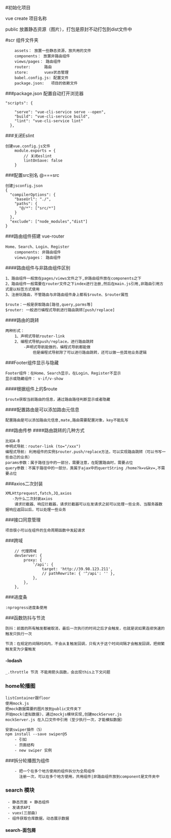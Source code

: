 #初始化项目

vue create 项目名称 

public 放置静态资源（图片），打包是原封不动打包到dist文件中

#scr 组件文件夹
```
    assets： 放置一些静态资源，放共用的文件
    components： 放置非路由组件
    views/pages： 路由组件
    router:      路由
    store:       vuex状态管理
    babel.config.js: 配置文件
    package.json:   项目的依赖文件
``` 
###package.json 配置自动打开浏览器
```
"scripts": {
    
    "serve": "vue-cli-service serve --open",
    "build": "vue-cli-service build",
    "lint": "vue-cli-service lint"
  },

```
###关闭Eslint
```
创建vue.config.js文件
    module.exports = {
        // 关闭eslint
        lintOnSave: false
    }
```
###配置src别名 @===src
```
创建jsconfig.json
{
  "compilerOptions": {
    "baseUrl": "./",
    "paths": {
      "@/*": ["src/*"]
    }
  },
  "exclude": ["node_modules","dist"]
}
```
###路由组件搭建 vue-router
```
Home、Search、Login、Register
    components: 非路由组件
    views/pages： 路由组件
```
####路由组件与非路由组件区别
```
1、路由组件一般放在pages/views文件之下,非路由组件放在components之下
2、路由组件一般需要在router文件之下index进行注册,然后在main.js引用,非路由引用方式是以标签方式使用
3、注册玩路由，不管路由与非路由组件身上都有$route、$router属性

$route：一般是获取路由[路径,query,parms等]
$router: 一般进行编程式导航进行路由跳转[push/replace]
```
####路由的跳转
```
两种形式：
    1、声明式导航router-link
    2、编程式导航push/replace，进行路由跳转
        -声明式导航能做的，编程式导航都能做
            但是编程式导航除了可以进行路由跳转，还可以做一些其他业务逻辑
```
###Footer组件显示与隐藏
```
Footer组件：在Home、Search显示，在Login、Register不显示
显示或隐藏组件： v-if/v-show
```
####根据组件上的$route
```
$route获取当前路由的信息，通过路由路径判断显示或者隐藏
```
####配置路由是可以添加路由元信息
```
配置路由是可以添加路由元信息,mate,路由需要配置对象，key不能乱写
```
###路由传参
####路由跳转的几种方式
```
比如A-B
申明式导航：router-link (to="/xxx")
编程式导航: 利用组件的实例$router.push/replace方法，可以实现路由跳转（可以书写一些自己的业务）
params参数：属于路径当中的一部分，需要注意，在配置路由时，需要占位
query参数：不属于路径中的一部分，类属于ajax中的quertString /home?k=v&kv=,不需要占位
```
###axios二次封装
```
XMLHttprequest,fatch,JQ,axios
   -为什么二次封装axios
    请求拦截器、响应拦截器，请求拦截器可以在发请求之前可以处理一些业务、当服务器数据响应返回以后，可以处理一些业务
```
###接口同意管理
```
项目很小可以在组件的生命周期函数中发起请求
```
###跨域
```
    // 代理跨域
    devServer: {
        proxy: {
            '/api': {
                target: 'http://39.98.123.211',
                // pathRewrite: { '^/api': '' },
            },
        },
    },
```

###进度条
```
:nprogress进度条使用

```
###函数防抖与节流
```
防抖：前面的所有触发都被取消，最后一次执行的时间之后才会触发，也就是说如果连续快速的触发只执行一次

节流：在规定的间隔时间内，不会从复触发回调，只有大于这个时间间隔才会触发回调，把频繁触发变为少量触发
```
####  -lodash
```
_.throttle 节流 不能用箭头函数，会出现this上下文问题
```
### home轮播图
```
listContainer跟floor
使用mock.js
把mock数据需要的图片放到public文件夹下
开始mock(虚拟数据)，通过mockjs模块实现,创建mockServer.js
mockServer.js 在入口文件中引用（至少执行一次，才能模拟数据）

安装swiper插件（5）
npm install --save swiper@5
    - 引如
    - 页面结构
    - new swiper 实例 
```
###拆分轮播图为组件
```
    - 把一个在多个地方使用的组件拆分为全局组件
      注册一次，可以在多个地方使用，共用组件|非路由组件放到component是文件夹中
```

### search 模块
```
 - 静态页面 + 静态组件
 - 发请求API
 - vuex(三部曲)
 - 组件获取仓库数据，动态展示数据
```
#### search-面包屑
```

```